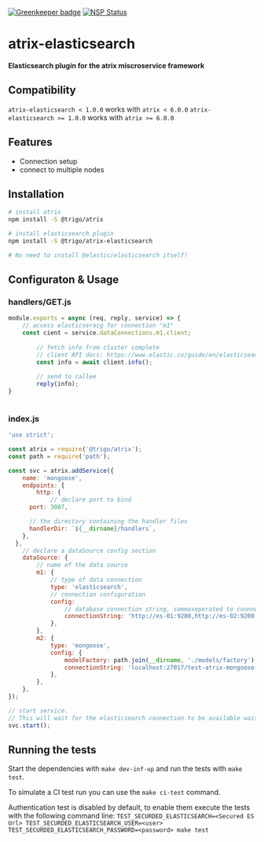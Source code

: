 [![Greenkeeper badge](https://badges.greenkeeper.io/trigo-at/atrix-elasticsearch.svg?token=9a1e9450aab3759996e06b1b9479814c2a7655e744657200467c6b91f0201c8b)](https://greenkeeper.io/)
[![NSP Status](https://nodesecurity.io/orgs/trigo-gmbh/projects/1b900982-8273-4d45-a9ef-d6414b1bf3c4/badge)](https://nodesecurity.io/orgs/trigo-gmbh/projects/1b900982-8273-4d45-a9ef-d6414b1bf3c4)

# atrix-elasticsearch

**Elasticsearch plugin for the atrix miscroservice framework**

## Compatibility

`atrix-elasticsearch < 1.0.0` works with `atrix < 6.0.0`
`atrix-elasticsearch >= 1.0.0` works with `atrix >= 6.0.0`

## Features

* Connection setup
* connect to multiple nodes

## Installation

```bash
# install atrix
npm install -S @trigo/atrix

# install elasticsearch plugin
npm install -S @trigo/atrix-elasticsearch

# No need to install @elastic/elasticsearch itself!
```
## Configuraton & Usage

### handlers/GET.js
```javascript
module.exports = async (req, reply, service) => {
    // access elasticseracg for connection "m1"
    const cient = service.dataConnections.m1.client;
		
		// fetch info from cluster complete 
		// client API docs: https://www.elastic.co/guide/en/elasticsearch/client/javascript-api/current/index.html
		const info = await client.info(); 
		
		// send to callee
		reply(info);
}
		
```


### index.js
```javascript
'use strict';

const atrix = require('@trigo/atrix');
const path = require('path');

const svc = atrix.addService({
	name: 'mongoose', 
    endpoints: {
        http: {
            // declare port to bind
      port: 3007,

      // the directory containing the handler files
      handlerDir: `${__dirname}/handlers`,
    },
  },
    // declare a dataSource config section
    dataSource: {
        // name of the data source
        m1: {
            // type of data connection
            type: 'elasticsearch',
            // connection configuration
            config: 
                // database connection string, sommaseperated to connnect several nodes
                connectionString: 'http://es-01:9200,http://es-02:9200',
            },
        },
        m2: {
            type: 'mongoose',
            config: {
                modelFactory: path.join(__dirname, './models/factory'),
                connectionString: 'localhost:27017/test-atrix-mongoose-m2',
            },
        },
    },
});

// start service. 
// This will wait for the elasticsearch connection to be available waits for cluster state 'yellow' before starting up. 
svc.start();
```

## Running the tests

Start the dependencies with `make dev-inf-up` and run the tests with `make test`.

To simulate a CI test run you can use the `make ci-test` command.

Authentication test is disabled by default, to enable them execute the tests with the following command line:
`TEST_SECURDED_ELASTICSEARCH=<Secured ES Url> TEST_SECURDED_ELASTICSEARCH_USER=<user> TEST_SECURDED_ELASTICSEARCH_PASSWORD=<password> make test`
